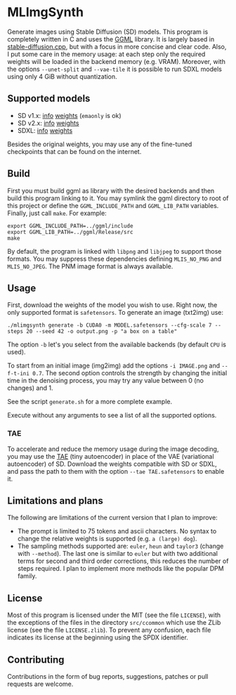 # MLImgSynth

Generate images using Stable Diffusion (SD) models. This program is completely written in C and uses the [GGML](https://github.com/ggerganov/ggml/) library. It is largely based in [stable-diffusion.cpp](https://github.com/leejet/stable-diffusion.cpp), but with a focus in more concise and clear code. Also, I put some care in the memory usage: at each step only the required weights will be loaded in the backend memory (e.g. VRAM). Moreover, with the options `--unet-split` and `--vae-tile` it is possible to run SDXL models using only 4 GiB without quantization.

## Supported models

- SD v1.x: [info](https://github.com/CompVis/stable-diffusion) [weights](https://huggingface.co/runwayml/stable-diffusion-v1-5) (`emaonly` is ok)
- SD v2.x: [info](https://github.com/Stability-AI/stablediffusion) [weights](https://huggingface.co/stabilityai/stable-diffusion-2-1)
- SDXL: [info](https://stability.ai/news/stable-diffusion-sdxl-1-announcement) [weights](https://huggingface.co/stabilityai/stable-diffusion-xl-base-1.0)

Besides the original weights, you may use any of the fine-tuned checkpoints that can be found on the internet.

## Build

First you must build ggml as library with the desired backends and then build this program linking to it. You may symlink the ggml directory to root of this project or define the `GGML_INCLUDE_PATH` and `GGML_LIB_PATH` variables. Finally, just call `make`. For example:

```shell
export GGML_INCLUDE_PATH=../ggml/include
export GGML_LIB_PATH=../ggml/Release/src
make
```

By default, the program is linked with `libpng` and `libjpeg` to support those formats. You may suppress these dependencies defining `MLIS_NO_PNG` and `MLIS_NO_JPEG`. The PNM image format is always available.

## Usage

First, download the weights of the model you wish to use. Right now, the only supported format is `safetensors`. To generate an image (txt2img) use:

```shell
./mlimgsynth generate -b CUDA0 -m MODEL.safetensors --cfg-scale 7 --steps 20 --seed 42 -o output.png -p "a box on a table"
```

The option `-b` let's you select from the available backends (by default `CPU` is used).

To start from an initial image (img2img) add the options `-i IMAGE.png` and `--f-t-ini 0.7`. The second option controls the strength by changing the initial time in the denoising process, you may try any value between 0 (no changes) and 1. 

See the script `generate.sh` for a more complete example.

Execute without any arguments to see a list of all the supported options.

### TAE

To accelerate and reduce the memory usage during the image decoding, you may use the [TAE](https://github.com/madebyollin/taesd) (tiny autoencoder) in place of the VAE (variational autoencoder) of SD. Download the weights compatible with SD or SDXL, and pass the path to them with the option `--tae TAE.safetensors` to enable it.

## Limitations and plans

The following are limitations of the current version that I plan to improve:

- The prompt is limited to 75 tokens and ascii characters. No syntax to change the relative weights is supported (e.g. `a (large) dog`).
- The sampling methods supported are: `euler`, `heun` and `taylor3` (change with `--method`). The last one is similar to `euler` but with two additional terms for second and third order corrections, this reduces the number of steps required. I plan to implement more methods like the popular DPM family.

## License
Most of this program is licensed under the MIT (see the file `LICENSE`), with the exceptions of the files in the directory `src/ccommon` which use the ZLib license (see the file `LICENSE.zlib`). To prevent any confusion, each file indicates its license at the beginning using the SPDX identifier.

## Contributing
Contributions in the form of bug reports, suggestions, patches or pull requests are welcome.
